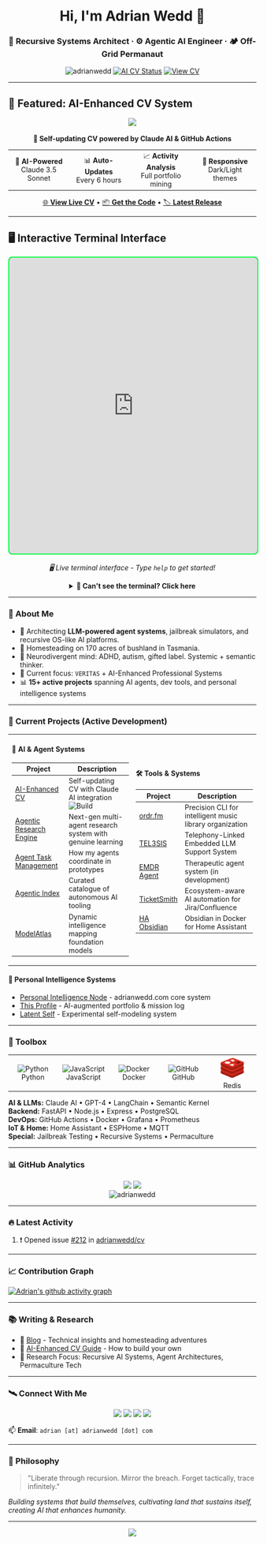 <h1 align="center">Hi, I'm Adrian Wedd 👋</h1>
<h3 align="center">🧠 Recursive Systems Architect · ⚙️ Agentic AI Engineer · 🏕 Off-Grid Permanaut</h3>

<p align="center">
  <img src="https://komarev.com/ghpvc/?username=adrianwedd&label=Profile%20views&color=0e75b6&style=flat" alt="adrianwedd" />
  <a href="https://github.com/adrianwedd/cv"><img src="https://img.shields.io/badge/🤖_AI_Enhanced_CV-Live-success" alt="AI CV Status" /></a>
  <a href="https://adrianwedd.github.io/cv"><img src="https://img.shields.io/badge/📄_View_CV-Online-blue" alt="View CV" /></a>
</p>

---

## 🎯 **Featured: AI-Enhanced CV System**

<div align="center">
  <a href="https://github.com/adrianwedd/cv">
    <img src="https://github-readme-stats.vercel.app/api/pin/?username=adrianwedd&repo=cv&theme=tokyonight" />
  </a>
  
  <p><strong>🚀 Self-updating CV powered by Claude AI & GitHub Actions</strong></p>
  
  <table>
    <tr>
      <td align="center">🤖 <strong>AI-Powered</strong><br/>Claude 3.5 Sonnet</td>
      <td align="center">📊 <strong>Auto-Updates</strong><br/>Every 6 hours</td>
      <td align="center">📈 <strong>Activity Analysis</strong><br/>Full portfolio mining</td>
      <td align="center">🎨 <strong>Responsive</strong><br/>Dark/Light themes</td>
    </tr>
  </table>
  
  <p>
    <a href="https://adrianwedd.github.io/cv">🌐 <strong>View Live CV</strong></a> •
    <a href="https://github.com/adrianwedd/cv">📦 <strong>Get the Code</strong></a> •
    <a href="https://github.com/adrianwedd/cv/releases">🏷️ <strong>Latest Release</strong></a>
  </p>
</div>

---

## 🖥️ **Interactive Terminal Interface**

<div align="center">
  <iframe 
    src="https://github.adrianwedd.com/" 
    width="100%" 
    height="600" 
    frameborder="0" 
    style="border: 2px solid #00ff41; border-radius: 8px; background: #000; max-width: 1200px;"
    title="Adrian Wedd Interactive Terminal">
  </iframe>
  
  <p><em>🖥️ Live terminal interface - Type <code>help</code> to get started!</em></p>
  
  <details>
  <summary><strong>📱 Can't see the terminal? Click here</strong></summary>
  <br>
  <p>Visit the full interactive experience at: <strong><a href="https://github.adrianwedd.com/">github.adrianwedd.com</a></strong></p>
  
  <p><strong>Features:</strong></p>
  <ul align="left">
    <li>🖥️ <strong>Authentic Terminal</strong> - 15+ interactive commands</li>
    <li>🤖 <strong>Real-time AI Chat</strong> - Live conversations with Claude</li>
    <li>⚡ <strong>Command Explorer</strong> - <code>help</code>, <code>projects</code>, <code>homestead</code>, <code>veritas</code></li>
    <li>🎨 <strong>Matrix Rain Effect</strong> - Toggle with <code>matrix</code> command</li>
    <li>📊 <strong>Live Telemetry</strong> - Real homestead and system data</li>
    <li>🎵 <strong>Retro Music</strong> - Synthwave beats with <code>music cyberpunk</code></li>
    <li>🗣️ <strong>Voice Interface</strong> - Say "Adrian" to activate voice commands</li>
  </ul>
  </details>
</div>

---

### 🧠 About Me

- 🔭 Architecting **LLM-powered agent systems**, jailbreak simulators, and recursive OS-like AI platforms.
- 🌱 Homesteading on 170 acres of bushland in Tasmania.
- 🧩 Neurodivergent mind: ADHD, autism, gifted label. Systemic + semantic thinker.
- 🧠 Current focus: `VERITAS` + AI-Enhanced Professional Systems
- 📊 **15+ active projects** spanning AI agents, dev tools, and personal intelligence systems

---

### 🚀 Current Projects (Active Development)

<table>
<tr>
<td width="50%">

#### 🤖 AI & Agent Systems
| Project | Description |
|---------|-------------|
| [AI-Enhanced CV](https://github.com/adrianwedd/cv) | Self-updating CV with Claude AI integration ![Build](https://github.com/adrianwedd/cv/workflows/🚀%20CV%20Auto-Enhancement%20Pipeline/badge.svg) |
| [Agentic Research Engine](https://github.com/adrianwedd/agentic-research-engine) | Next-gen multi-agent research system with genuine learning |
| [Agent Task Management](https://github.com/adrianwedd/agent-task-management-system) | How my agents coordinate in prototypes |
| [Agentic Index](https://github.com/adrianwedd/Agentic-Index) | Curated catalogue of autonomous AI tooling |
| [ModelAtlas](https://github.com/adrianwedd/ModelAtlas) | Dynamic intelligence mapping foundation models |

</td>
<td width="50%">

#### 🛠️ Tools & Systems
| Project | Description |
|---------|-------------|
| [ordr.fm](https://github.com/adrianwedd/ordr.fm) | Precision CLI for intelligent music library organization |
| [TEL3SIS](https://github.com/adrianwedd/TEL3SIS) | Telephony-Linked Embedded LLM Support System |
| [EMDR Agent](https://github.com/adrianwedd/emdr-agent) | Therapeutic agent system (in development) |
| [TicketSmith](https://github.com/adrianwedd/ticketsmith) | Ecosystem-aware AI automation for Jira/Confluence |
| [HA Obsidian](https://github.com/adrianwedd/home-assistant-obsidian) | Obsidian in Docker for Home Assistant |

</td>
</tr>
</table>

#### 🧠 Personal Intelligence Systems
- [Personal Intelligence Node](https://github.com/adrianwedd/personal-intelligence-node) - adrianwedd.com core system
- [This Profile](https://github.com/adrianwedd/adrianwedd) - AI-augmented portfolio & mission log
- [Latent Self](https://github.com/adrianwedd/latent-self) - Experimental self-modeling system

---

### 🧰 Toolbox

<table>
<tr>
<td align="center" width="96">
  <img src="https://techstack-generator.vercel.app/python-icon.svg" alt="Python" width="48" height="48" />
  <br>Python
</td>
<td align="center" width="96">
  <img src="https://techstack-generator.vercel.app/js-icon.svg" alt="JavaScript" width="48" height="48" />
  <br>JavaScript
</td>
<td align="center" width="96">
  <img src="https://techstack-generator.vercel.app/docker-icon.svg" alt="Docker" width="48" height="48" />
  <br>Docker
</td>
<td align="center" width="96">
  <img src="https://techstack-generator.vercel.app/github-icon.svg" alt="GitHub" width="48" height="48" />
  <br>GitHub
</td>
<td align="center" width="96">
  <img src="https://raw.githubusercontent.com/devicons/devicon/master/icons/redis/redis-original.svg" alt="Redis" width="48" height="48" />
  <br>Redis
</td>
</tr>
</table>

**AI & LLMs:** Claude AI • GPT-4 • LangChain • Semantic Kernel  
**Backend:** FastAPI • Node.js • Express • PostgreSQL  
**DevOps:** GitHub Actions • Docker • Grafana • Prometheus  
**IoT & Home:** Home Assistant • ESPHome • MQTT  
**Special:** Jailbreak Testing • Recursive Systems • Permaculture

---

### 📊 GitHub Analytics

<div align="center">
  <img height="180em" src="https://github-readme-stats.vercel.app/api?username=adrianwedd&show_icons=true&theme=tokyonight&include_all_commits=true&count_private=true"/>
  <img height="180em" src="https://github-readme-stats.vercel.app/api/top-langs/?username=adrianwedd&layout=compact&langs_count=8&theme=tokyonight"/>
</div>

<div align="center">
  <img src="https://github-readme-streak-stats.herokuapp.com/?user=adrianwedd&theme=tokyonight" alt="adrianwedd" />
</div>

---

### 🔥 Latest Activity

<!--START_SECTION:activity-->
1. ❗ Opened issue [#212](https://github.com/adrianwedd/cv/issues/212) in [adrianwedd/cv](https://github.com/adrianwedd/cv)
<!--END_SECTION:activity-->

---

### 📈 Contribution Graph

[![Adrian's github activity graph](https://github-readme-activity-graph.vercel.app/graph?username=adrianwedd&theme=react-dark)](https://github.com/ashutosh00710/github-readme-activity-graph)

---

### 📚 Writing & Research

- 📘 [Blog](https://adrianwedd.github.io/blog) - Technical insights and homesteading adventures
- 🤖 [AI-Enhanced CV Guide](https://github.com/adrianwedd/cv/wiki) - How to build your own
- 🧠 Research Focus: Recursive AI Systems, Agent Architectures, Permaculture Tech

---

### 🛰️ Connect With Me

<p align="center">
  <a href="https://adrianwedd.com"><img src="https://img.shields.io/badge/🌍_Website-adrianwedd.com-blue?style=for-the-badge" /></a>
  <a href="https://github.adrianwedd.com/"><img src="https://img.shields.io/badge/🖥️_Terminal-Interactive-green?style=for-the-badge" /></a>
  <a href="https://adrianwedd.github.io/cv"><img src="https://img.shields.io/badge/📄_CV-AI_Enhanced-purple?style=for-the-badge" /></a>
  <a href="https://mastodon.social/@adrianwedd"><img src="https://img.shields.io/badge/🐘_Mastodon-@adrianwedd-blue?style=for-the-badge" /></a>
</p>

📫 **Email**: `adrian [at] adrianwedd [dot] com`

---

### 🧠 Philosophy

> "Liberate through recursion. Mirror the breach. Forget tactically, trace infinitely."

*Building systems that build themselves, cultivating land that sustains itself, creating AI that enhances humanity.*

---

<div align="center">
  <img src="https://capsule-render.vercel.app/api?type=waving&color=gradient&height=100&section=footer" />
</div>